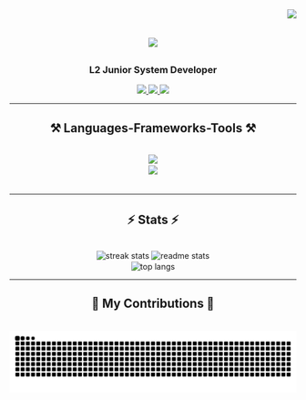 <img align="right" src="https://visitor-badge.laobi.icu/badge?page_id=matthew-gernale.matthew-gernale" />

<h1 align="center">
  <img src="https://readme-typing-svg.herokuapp.com/?font=Righteous&size=35&center=true&vCenter=true&width=500&height=70&duration=3000&lines=Hi+there+👋;I'm+Matt!" />
</h1>

<h3 align="center">L2 Junior System Developer</h3>

<div align="center">
  <a href="mailto:matthewgernale26@gmail.com">
    <img src="https://img.shields.io/badge/Gmail-FFFFFF?style=for-the-badge&logo=gmail&logoColor=red" />
  </a>
  <a href="https://www.linkedin.com/in/matthew-gernale/">
    <img src="https://img.shields.io/badge/LinkedIn-0077B5?style=for-the-badge&logo=linkedin&logoColor=white" target="_blank" />
  </a>
  <a href="https://matthew-gernale.github.io/gernale-portfolio/">
    <img src="https://img.shields.io/badge/Portfolio-FF3562?style=for-the-badge&logo=todoist&logoColor=white" target="_blank" />
  </a>
</div>

<hr />

<h2 align="center">⚒️ Languages-Frameworks-Tools ⚒️</h2>
<br />
<div align="center">
  <img src="https://skillicons.dev/icons?i=cs,js,java,php,cpp,dotnet,wasm,react,tailwind,bootstrap,css,html" /><br />
  <img src="https://skillicons.dev/icons?i=git,github,bash,postman,regex,visualstudio,vscode,figma,mysql,eclipse,arduino,ps" />
</div>

<br />
<hr />

<h2 align="center">⚡ Stats ⚡</h2>
<br />
<div align="center">
  <!-- Streak Stats -->
  <img width=390 src="https://streak-stats.demolab.com/?user=matthew-gernale&count_private=true&theme=react&border_radius=10" alt="streak stats" />
  <!-- Github Stats -->
  <img width=390 src="https://github-readme-stats.vercel.app/api?username=matthew-gernale&count_private=true&show_icons=true&theme=react&rank_icon=github&border_radius=10" alt="readme stats" />
  <br/>
  <!-- Top Programming Languages -->
  <img width=325 align="center" src="https://github-readme-stats.vercel.app/api/top-langs/?username=matthew-gernale&hide=HTML&langs_count=8&layout=compact&theme=react&border_radius=10&size_weight=0.5&count_weight=0.5&exclude_repo=github-readme-stats" alt="top langs" />
</div>


<hr />
<div align="center">
  <h2>🐍 My Contributions 🐍</h2>
  <br>
  <img alt="snake eating my contributions" src="https://raw.githubusercontent.com/matthew-gernale/matthew-gernale/output/github-contribution-grid-snake.svg" />
  
  <br/><br/><br/>
</div>



